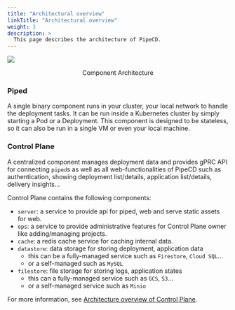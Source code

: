 ```yaml
---
title: "Architectural overview"
linkTitle: "Architectural overview"
weight: 3
description: >
  This page describes the architecture of PipeCD.
---
```


![](/images/architecture-overview.png)
<p style="text-align: center;">
Component Architecture
</p>

### Piped

A single binary component runs in your cluster, your local network to handle the deployment tasks.
It can be run inside a Kubernetes cluster by simply starting a Pod or a Deployment.
This component is designed to be stateless, so it can also be run in a single VM or even your local machine.

### Control Plane

A centralized component manages deployment data and provides gPRC API for connecting `piped`s as well as all web-functionalities of PipeCD such as
authentication, showing deployment list/details, application list/details, delivery insights...

Control Plane contains the following components:
- `server`: a service to provide api for piped, web and serve static assets for web.
- `ops`: a service to provide administrative features for Control Plane owner like adding/managing projects.
- `cache`: a redis cache service for caching internal data.
- `datastore`: data storage for storing deployment, application data
  - this can be a fully-managed service such as `Firestore`, `Cloud SQL`...
  - or a self-managed such as `MySQL`
- `filestore`: file storage for storing logs, application states
  - this can a fully-managed service such as `GCS`, `S3`...
  - or a self-managed service such as `Minio`

For more information, see [Architecture overview of Control Plane](../operator-manual/control-plane/architecture-overview.md).
